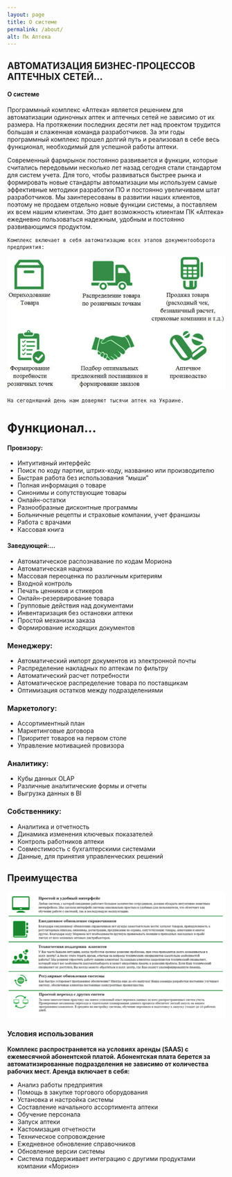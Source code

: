 ```yaml
---
layout: page
title: О системе
permalink: /about/
alt: Пк Аптека
---
```


## АВТОМАТИЗАЦИЯ БИЗНЕС-ПРОЦЕССОВ АПТЕЧНЫХ СЕТЕЙ...
#### О системе

Программный комплекс «Аптека» является решением для автоматизации одиночных аптек и аптечных сетей не зависимо от их размера. На протяжении последних десяти лет над проектом трудится большая и слаженная команда разработчиков. За эти годы программный комплекс прошел долгий путь и реализовал в себе весь функционал, необходимый для успешной работы аптеки.

Современный фармрынок постоянно развивается и функции, которые считались передовыми несколько лет назад сегодня стали стандартом для систем учета. Для того, чтобы развиваться быстрее рынка и формировать новые стандарты автоматизации мы используем самые эффективные методики разработки ПО и постоянно увеличиваем штат разработчиков. Мы заинтересованы в развитии наших клиентов, поэтому не продаем отдельно новые функции системы, а поставляем их всем нашим клиентам. Это дает возможность клиентам ПК «Аптека» ежедневно пользоваться надежным, удобным и постоянно развивающимся продуктом.


    Комплекс включает в себя автоматизацию всех этапов документооборота предприятия:

![Зеленая карта](/images/zelenaya-kart.jpg "Карта")

    На сегодняшний день нам доверяют тысячи аптек на Украине.


# Функционал...

#### Провизору:

*   Интуитивный интерфейс
*   Поиск по коду партии, штрих-коду, названию или производителю
*   Быстрая работа без использования “мыши”
*   Полная информация о товаре
*   Синонимы и сопутствующие товары
*   Онлайн-остатки
*   Разнообразные дисконтные программы
*   Больничные рецепты и страховые компании, учет франшизы
*   Работа с врачами
*   Кассовая книга

#### Заведующей:...

*   Автоматическое распознавание по кодам Мориона
*   Автоматическая наценка
*   Массовая переоценка по различным критериям
*   Входной контроль
*   Печать ценников и стикеров
*   Онлайн-резервирование товара
*   Групповые действия над документами
*   Инвентаризация без остановки аптеки
*   Простой механизм заказа
*   Формирование исходящих документов

### Менеджеру:

*   Автоматический импорт документов из электронной почты
*   Распределение накладных по аптекам по фильтру
*   Автоматический расчет потребности
*   Автоматическое распределение товара по поставщикам
*   Оптимизация остатков между подразделениями

### Маркетологу:

*   Ассортиментный план
*   Маркетинговые договора
*   Приоритет товаров на первом столе
*   Управление мотивацией провизора

### Аналитику:  

*   Кубы данных OLAP
*   Различные аналитические формы и отчеты
*   Выгрузка данных в BI

### Собственнику:

*   Аналитика и отчетность
*   Динамика изменения ключевых показателей
*   Контроль работников аптеки
*   Совместимость с бухгалтерскими системами
*   Данные, для принятия управленческих решений

## Преимущества

![Зеленая карта](/images/zelenaya-tablits-russkaya.png "Карта")

### Условия использования

<b>Комплекс распространяется на условиях аренды (SAAS) с ежемесячной абонентской платой. Абонентская плата берется за автоматизированные подразделения не зависимо от количества рабочих мест. Аренда включает в себя:</b>

* Анализ работы предприятия
* Помощь в закупке торгового оборудования
* Установка и настройка системы
* Составление начального ассортимента аптеки
* Обучение персонала
* Запуск аптеки
* Кастомизация отчетности
* Техническое сопровождение
* Ежедневное обновление справочников
* Обновление версии системы
* Система поддерживает интеграцию с другими продуктами компании «Морион»